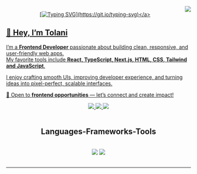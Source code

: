 <img align='right' src='https://visitor-badge.laobi.icu/badge?page_id=tolaxxi.tolaxxi)'>

<div align='center'>

<a href="https://x.com/codesbytola">[![Typing SVG](https://readme-typing-svg.demolab.com?font=Fira+Code&size=50&pause=1000&color=000000&background=FFFFFF&center=true&vCenter=true&width=2030&height=500&lines=Hey+there+I'm+Tolani;Frontend+Developer+%7C+UI+Enthusiast+%7CCode+Craftsman;I+craft+clean%2C+scalable+and+responsive+UIs.;%F0%9F%92%BC+Open+to+frontend+roles+%E2%80%94+let%E2%80%99s+connect!)](https://git.io/typing-svg)</a>

</div>

<div align ='left'>

## 👋 Hey, I’m Tolani  

I’m a **Frontend Developer** passionate about building clean, responsive, and user-friendly web apps.  
My favorite tools include **React, TypeScript, Next.js, HTML, CSS, Tailwind and JavaScript**.  

I enjoy crafting smooth UIs, improving developer experience, and turning ideas into pixel-perfect, scalable interfaces.  

💼 Open to **frontend opportunities** — let’s connect and create impact!  

</div>

<div align ='center'>
  <a href="mailto:omotolanionajoko@gmail.com" target='blank'>
  <img src ="https://img.shields.io/badge/Gmail-D14836?style=for-the-badge&logo=gmail&logoColor=white">
  </a>

  <a href="https://x.com/codesbytola" target='blank'>
  <img src ="https://img.shields.io/badge/X-000000?style=for-the-badge&logo=x&logoColor=white">
  </a>
  <a href="https://www.linkedin.com/in/omotolani-onajoko-641551364/" target='blank'>
  <img src ="https://img.shields.io/badge/LinkedIn-0077B5?style=for-the-badge&logo=linkedin&logoColor=white">
  </a>
</div>
<br/>
<h2 align="center">Languages-Frameworks-Tools</h2>
<br/>
<div align="center">
    <img src="https://skillicons.dev/icons?i=react,html,css,vscode,github,tailwind,git,bash" />
    <img src="https://skillicons.dev/icons?i=javascript,typescript,supabase,nextjs,npm,firebase,redux,jest,vitest" /><br>
</div>

<br/>
<hr/>

